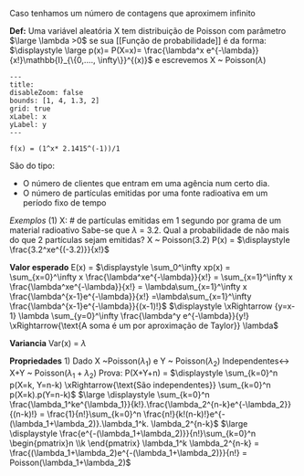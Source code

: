 Caso tenhamos um número de contagens que aproximem infinito

**Def:**
	Uma variável aleatória X tem distribuição de Poisson com parâmetro $\large \lambda >0$ se sua [[Função de probabilidade]] é da forma:
		$\displaystyle \large p(x)= P(X=x)= \frac{\lambda^x e^{-\lambda}}{x!}\mathbb{I}_{\{0,...., \infty\}}^{(x)}$
	e escrevemos X ~ Poisson($\lambda$)
```functionplot
---
title: 
disableZoom: false
bounds: [1, 4, 1.3, 2]
grid: true
xLabel: x
yLabel: y
---

f(x) = (1^x* 2.1415^(-1))/1

```


São do tipo:
- O número de clientes que entram em uma agência num certo dia.
- O número de partículas emitidas por uma fonte radioativa em um período fixo de tempo


*Exemplos*
	(1) X: # de partículas emitidas em 1 segundo por grama de um material radioativo
	Sabe-se que $\lambda$ = 3.2. Qual a probabilidade de não mais do que 2 partículas sejam emitidas?
	X ~ Poisson(3.2)
	P(x) = $\displaystyle \frac{3.2^xe^{(-3.2)}}{x!}$

**Valor esperado**
	E(x) = $\displaystyle \sum_0^\infty xp(x) = \sum_{x=0}^\infty x \frac{\lambda^xe^{-\lambda}}{x!} = \sum_{x=1}^\infty x \frac{\lambda^xe^{-\lambda}}{x!} = \lambda\sum_{x=1}^\infty x \frac{\lambda^{x-1}e^{-\lambda}}{x!} =\lambda\sum_{x=1}^\infty  \frac{\lambda^{x-1}e^{-\lambda}}{(x-1)!}$
	$\displaystyle \xRightarrow {y=x-1} \lambda \sum_{y=0}^\infty \frac{\lambda^y e^{-\lambda}}{y!} \xRightarrow{\text{A soma é um por aproximação de Taylor}} \lambda$

**Variancia**
	Var(x) = $\lambda$ 

**Propriedades**
	1) Dado X ~Poisson($\lambda_1$) e Y ~ Poisson($\lambda_2$) Independentes<-> X+Y ~ Poisson($\lambda_1+ \lambda_2$)
		Prova:
		P(X+Y+n) = $\displaystyle \sum_{k=0}^n p(X=k, Y=n-k) \xRightarrow{\text{São independentes}}  \sum_{k=0}^n p(X=k).p(Y=n-k)$
		$\large \displaystyle \sum_{k=0}^n \frac{\lambda_1^ke^{\lambda_1}}{k!}.\frac{\lambda_2^{n-k}e^{-\lambda_2}}{(n-k)!} = \frac{1}{n!}\sum_{k=0}^n \frac{n!}{k!(n-k)!}e^{-(\lambda_1+\lambda_2)}.\lambda_1^k. \lambda_2^{n-k}$
		$\large \displaystyle \frac{e^{-(\lambda_1+\lambda_2)}}{n!}\sum_{k=0}^n \begin{pmatrix}n \\k \end{pmatrix} \lambda_1^k \lambda_2^{n-k} = \frac{(\lambda_1+\lambda_2)e^{-(\lambda_1+\lambda_2)}}{n!} = Poisson(\lambda_1+\lambda_2)$

